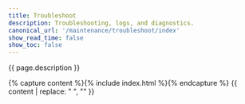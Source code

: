 ```yaml
---
title: Troubleshoot
description: Troubleshooting, logs, and diagnostics.
canonical_url: '/maintenance/troubleshoot/index'
show_read_time: false
show_toc: false
---
```


{{ page.description }}

{% capture content %}{% include index.html %}{% endcapture %}
{{ content | replace: "    ", "" }}

